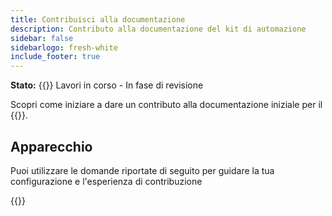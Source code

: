 ```yaml
---
title: Contribuisci alla documentazione
description: Contributo alla documentazione del kit di automazione
sidebar: false
sidebarlogo: fresh-white
include_footer: true
---
```

**Stato:** {{<externalImage src="https://github.githubassets.com/images/icons/emoji/unicode/1f6a7.png" size="16x16" text="Construction Icon">}} Lavori in corso - In fase di revisione

Scopri come iniziare a dare un contributo alla documentazione iniziale per il {{<product-name>}}.

## Apparecchio

Puoi utilizzare le domande riportate di seguito per guidare la tua configurazione e l'esperienza di contribuzione

{{<questions name="contribution/documentation.json" completed="Thank you for completing setup questions" showNavigationButtons=false >}}
